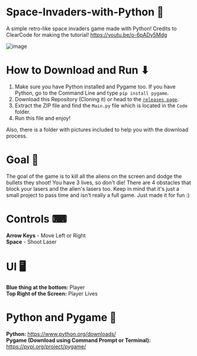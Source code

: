 # Space-Invaders-with-Python 👾
A simple retro-like space invaders game made with Python! Credits to ClearCode for making the tutorial! https://youtu.be/o-6pADy5Mdg <br />

![image](https://user-images.githubusercontent.com/85440857/161965420-bf69f915-1a8d-4190-97c5-8289ff698217.png)

# How to Download and Run ⬇
1. Make sure you have Python installed and Pygame too. If you have Python, go to the Command Line and type `pip install pygame`. <br />
2. Download this Repository (Cloning it) or head to the [`releases page`](https://github.com/SpyderGamer/Space-Invaders-with-Python/releases). <br />
3. Extract the ZIP file and find the `Main.py` file which is located in the `Code` folder. <br />
4. Run this file and enjoy! <br />

Also, there is a folder with pictures included to help you with the download process.

# Goal 🎯
The goal of the game is to kill all the aliens on the screen and dodge the bullets they shoot! You have 3 lives, so don't die! There are 4 obstacles that block your lasers and the alien's lasers too. Keep in mind that it's just a small project to pass time and isn't really a full game. Just made it for fun :)

# Controls ⌨
**Arrow Keys** - Move Left or Right <br />
**Space** - Shoot Laser <br />

# UI 🖥
**Blue thing at the bottom:** Player <br />
**Top Right of the Screen:** Player Lives <br />

# Python and Pygame 🐍
**Python:** https://www.python.org/downloads/ <br />
**Pygame (Download using Command Prompt or Terminal):** https://pypi.org/project/pygame/ <br />
